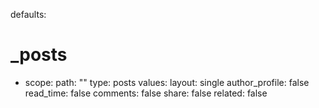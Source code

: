 defaults:
  # _posts
  - scope:
      path: ""
      type: posts
    values:
      layout: single
      author_profile: false
      read_time: false
      comments: false
      share: false
      related: false

